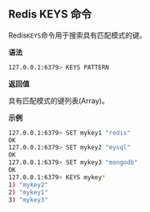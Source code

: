 ## Redis KEYS 命令

Redis`KEYS`命令用于搜索具有匹配模式的键。

**语法**

```bash
127.0.0.1:6379> KEYS PATTERN
```

**返回值**

具有匹配模式的键列表(Array)。

**示例**

```bash
127.0.0.1:6379> SET mykey1 "redis"
OK
127.0.0.1:6379> SET mykey2 "mysql"
OK
127.0.0.1:6379> SET mykey3 "mongodb"
OK
127.0.0.1:6379> KEYS mykey*
1) "mykey2"
2) "mykey1"
3) "mykey3"
```
